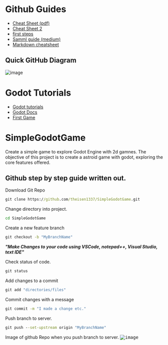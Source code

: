 # Github Guides
* [Cheat Sheet (pdf)](https://education.github.com/git-cheat-sheet-education.pdf)
* [Cheat Sheet 2](https://training.github.com/downloads/github-git-cheat-sheet/)
* [first steps](https://www.softwaretestinghelp.com/github-tutorial/)
* [Samml guide (medium)](https://medium.com/nerd-for-tech/github-pages-a-comprehensive-guide-w-images-part-1-321b55088466)
* [Markdown cheatsheet](https://github.com/adam-p/markdown-here/wiki/Markdown-Cheatsheet)

## Quick GitHub Diagram
![image](https://user-images.githubusercontent.com/16194561/193708500-c0de72b4-0782-435c-b248-f73b873138a1.png)

# Godot Tutorials
* [Godot tutorials](https://godottutorials.com/courses)
* [Godot Docs](https://docs.godotengine.org/en/stable/community/tutorials.html)
* [First Game](https://docs.godotengine.org/en/3.1/getting_started/step_by_step/your_first_game.html)

# SimpleGodotGame
Create a simple game to explore Godot Engine with 2d gamnes. The objective of this project is to create a astroid game with godot, exploring the core features offered.

## Github step by step guide written out.

Download Git Repo
```cmd
git clone https://github.com/theisen1337/SimpleGodotGame.git
```
Change directory into project.
```cmd
cd SimpleGodotGame
```
Create a new feature branch
```cmd
git checkout -b "MyBranchName"
```

**_"Make Changes to your code using VSCode, notepad++, Visual Studio, text IDE"_**

Check status of code.
```cmd
git status
```
Add changes to a commit
```cmd
git add "directories/files"
```
Commit changes with a message
```cmd
git commit -m "I made a change etc."
```
Push branch to server.
```cmd 
git push --set-upstream origin "MyBranchName"
```
Image of github Repo when you push branch to server.
<kbd>![image](https://user-images.githubusercontent.com/16194561/193712769-b9721264-f518-48aa-bd73-e32294a86a5f.png)<kbd>
